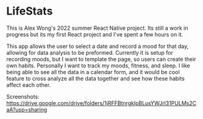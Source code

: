 # LifeStats

This is Alex Wong's 2022 summer React Native project.
Its still a work in progress but its my first React project and I've spent a few hours on it. 

This app allows the user to select a date and record a mood for that day, allowing for data analysis to be preformed.
Currently it is setup for recording moods, but I want to template the page, so users can create their own habits.
Personally I want to track my moods, fitness, and sleep. I like being able to see all the data in a calendar form,
and it would be cool feature to cross analyze all the data together and see how these habits affect each other.

Screenshots: https://drive.google.com/drive/folders/1jRFFBtnrgklpBLusYWJrl31PULMs2CaA?usp=sharing
